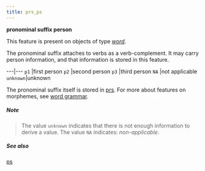 ```yaml
---
title: prs_ps
---
```


**pronominal suffix person**

This feature is present on objects of type [*word*](otype).

The pronominal suffix attaches to verbs as a verb-complement.
It may carry person information, and that information is stored in this feature.

---|---
`p1`     |first person
`p2`     |second person
`p3`     |third person
`NA`     |not applicable
`unknown`|unknown

The pronominal suffix itself is stored in [prs](prs).
For more about features on morphemes, see [word grammar](0_wordgrammar).

##### Note
> The value `unknown` indicates that there is not enough information to derive a value.
The value `NA` indicates: *non-applicable*.

##### See also

[ps](ps)
